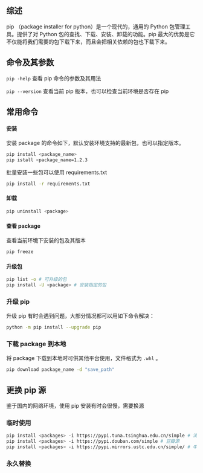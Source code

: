 ## 综述

pip （package installer for python）是一个现代的，通用的 Python 包管理工具。提供了对 Python 包的查找、下载、安装、卸载的功能。pip 最大的优势是它不仅能将我们需要的包下载下来，而且会把相关依赖的包也下载下来。


## 命令及其参数

`pip -help` 查看 pip 命令的参数及其用法

`pip --version` 查看当前 pip 版本，也可以检查当前环境是否存在 pip 

## 常用命令

#### 安装

安装 package 的命令如下，默认安装环境支持的最新包，也可以指定版本。

```bash
pip install <package_name> 
pip istall <package_name=1.2.3
```

批量安装一些包可以使用 requirements.txt 

```bash
pip install -r requirements.txt
```

#### 卸载

```bash
pip uninstall <package>
```

#### 查看 package

查看当前环境下安装的包及其版本

```bash
pip freeze
```

#### 升级包

```bash
pip list -o # 可升级的包
pip install -U <package> # 安装指定的包
```

### 升级 pip

升级 pip 有时会遇到问题，大部分情况都可以用如下命令解决：

```bash
python -m pip install --upgrade pip
```

### 下载 package 到本地

将 package 下载到本地时可供其他平台使用，文件格式为 `.whl` 。

```bash
pip download package_name -d "save_path"
```

## 更换 pip 源

鉴于国内的网络环境，使用 pip 安装有时会很慢，需要换源

### 临时使用

```bash
pip install <packages> -i https://pypi.tuna.tsinghua.edu.cn/simple # 清华源
pip install <packages> -i https://pypi.douban.com/simple # 豆瓣源
pip install <packages> -i https://pypi.mirrors.ustc.edu.cn/simple/ # 中科大源
```

### 永久替换

